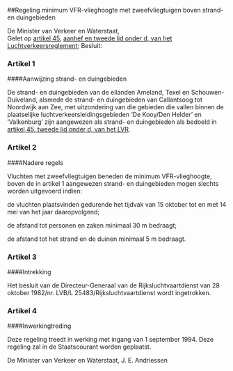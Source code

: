 <meta http-equiv='Content-Type' content='text/html; charset=utf-8' />

##Regeling minimum VFR-vlieghoogte met zweefvliegtuigen boven strand- en duingebieden

De Minister van Verkeer en Waterstaat,  
Gelet op [artikel 45](../../../../../../../../../../../AMvB/luchtverkeersreglement/BWBR0005775/README.md), [aanhef en tweede lid onder d, van het Luchtverkeersreglement](../../../../../../../../../../../AMvB/luchtverkeersreglement/BWBR0005775/README.md);
Besluit:    

### Artikel  1  

####Aanwijzing strand- en duingebieden

De strand- en duingebieden van de eilanden Ameland, Texel en Schouwen-Duiveland, alsmede de strand- en duingebieden van Callantsoog tot Noordwijk aan Zee, met uitzondering van die gebieden die vallen binnen de plaatselijke luchtverkeersleidingsgebieden ‘De Kooy/Den Helder’ en ‘Valkenburg’ zijn aangewezen als strand- en duingebieden als bedoeld in [artikel 45, tweede lid onder d, van het LVR](../../../../../../../../../../../AMvB/luchtverkeersreglement/BWBR0005775/README.md). 

### Artikel  2  

####Nadere regels

Vluchten met zweefvliegtuigen beneden de minimum VFR-vlieghoogte, boven de in artikel 1 aangewezen strand- en duingebieden mogen slechts worden uitgevoerd indien: 

de vluchten plaatsvinden gedurende het tijdvak van 15 oktober tot en met 14 mei van het jaar daaropvolgend;  

de afstand tot personen en zaken minimaal 30 m bedraagt;  

de afstand tot het strand en de duinen minimaal 5 m bedraagt.   

### Artikel  3  

####Intrekking

Het besluit van de Directeur-Generaal van de Rijksluchtvaartdienst van 28 oktober 1982/nr. LVB/L 25483/Rijksluchtvaartdienst wordt ingetrokken. 

### Artikel  4  

####Inwerkingtreding

Deze regeling treedt in werking met ingang van 1 september 1994. Deze regeling zal in de Staatscourant worden geplaatst. 

De 
Minister van Verkeer en Waterstaat, 
J. E. Andriessen      
